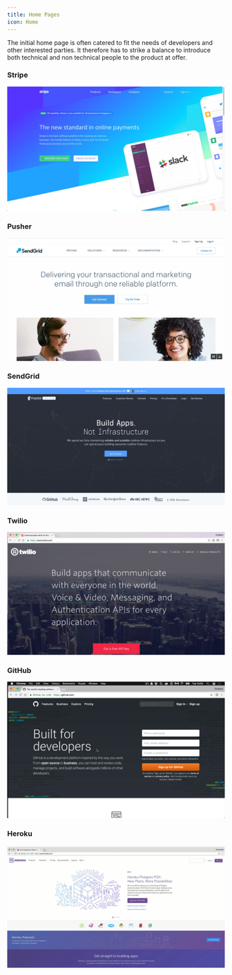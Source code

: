 ```yaml
---
title: Home Pages
icon: Home
---
```


The initial home page is often catered to fit the needs of developers
and other interested parties. It therefore has to strike a balance to introduce
both technical and non technical people to the product at offer.

### Stripe
      
![Stripe](../images/dx/stripe/stripe-5.png)

### Pusher
      
![Pusher](../images/dx/sendgrid/sendgrid-1.png)

### SendGrid
      
![SendGrid](../images/dx/pusher/pusher-1.png)

### Twilio
      
![Twilio](../images/dx/twilio/twilio-1.png)

### GitHub
      
![GitHub](../images/dx/github/github-1.png)

### Heroku
      
![Heroku](../images/dx/heroku/heroku-26.png)
